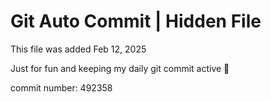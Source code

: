 # Git Auto Commit | Hidden File

This file was added Feb 12, 2025

Just for fun and keeping my daily git commit active 🤪

commit number: 492358
